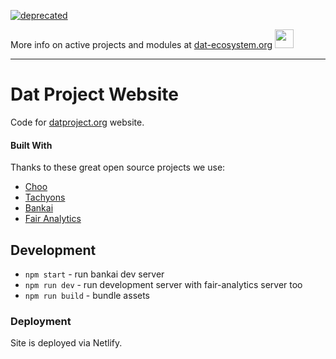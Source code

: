 [![deprecated](http://badges.github.io/stability-badges/dist/deprecated.svg)](https://github.com/hypercore-protocol/hypercore-proposals) 

More info on active projects and modules at [dat-ecosystem.org](https://dat-ecosystem.org/) <img src="https://i.imgur.com/qZWlO1y.jpg" width="30" height="30" /> 

---

# Dat Project Website

Code for [datproject.org](https://dat-ecosystem.org/datproject.org/) website.

#### Built With

Thanks to these great open source projects we use:

* [Choo](https://github.com/choojs/choo)
* [Tachyons](http://tachyons.io/)
* [Bankai](https://github.com/choojs/bankai)
* [Fair Analytics](https://github.com/vesparny/fair-analytics)

## Development

* `npm start` - run bankai dev server
* `npm run dev` - run development server with fair-analytics server too
* `npm run build` - bundle assets

### Deployment

Site is deployed via Netlify.
